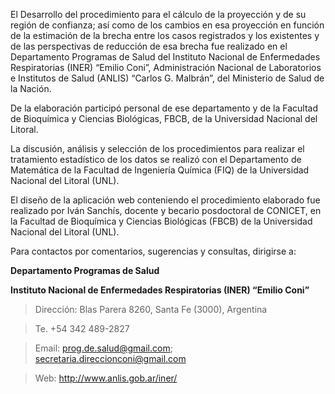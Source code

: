 

El Desarrollo del procedimiento para el cálculo de la proyección y de su región de confianza; así como de los cambios en esa proyección en función de la estimación de la brecha entre los casos registrados y los existentes y de las perspectivas de reducción de esa brecha fue realizado en el Departamento Programas de Salud del Instituto Nacional de Enfermedades Respiratorias (INER) “Emilio Coni”, Administración Nacional de Laboratorios e Institutos de Salud (ANLIS) “Carlos G. Malbrán”, del Ministerio de Salud de la Nación.

De la elaboración participó personal de ese departamento y de la Facultad de Bioquímica y Ciencias Biológicas, FBCB, de la Universidad Nacional del Litoral.

La discusión, análisis y selección de los procedimientos para realizar el tratamiento estadístico de los datos se realizó con el Departamento de Matemática de la Facultad de Ingeniería Química (FIQ) de la Universidad Nacional del Litoral (UNL).

El diseño de la aplicación web conteniendo el procedimiento elaborado fue realizado por Iván Sanchís, docente y becario posdoctoral de CONICET, en la Facultad de Bioquímica y Ciencias Biológicas (FBCB) de la Universidad Nacional del Litoral (UNL).

Para contactos por comentarios, sugerencias y consultas, dirigirse a:

**Departamento Programas de Salud**

**Instituto Nacional de Enfermedades Respiratorias (INER) “Emilio Coni”**


> Dirección: Blas Parera 8260, Santa Fe (3000), Argentina

> Te. +54 342 489-2827

> Email: prog.de.salud@gmail.com; secretaria.direccionconi@gmail.com

> Web: http://www.anlis.gob.ar/iner/

